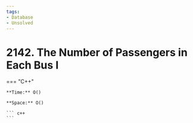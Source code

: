 ```yaml
---
tags:
- Database
- Unsolved
---
```



# 2142. The Number of Passengers in Each Bus I

=== "C++"

    **Time:** O()

    **Space:** O()

    ``` c++
    ```